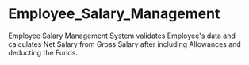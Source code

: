 # Employee_Salary_Management
Employee Salary Management System validates Employee's data and calculates Net Salary from Gross Salary after including Allowances and deducting the Funds.
